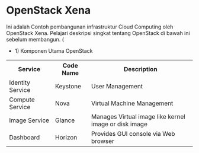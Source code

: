 # OpenStack Xena
Ini adalah Contoh pembangunan infrastruktur Cloud Computing oleh OpenStack Xena. Pelajari deskripsi singkat tentang OpenStack di bawah ini sebelum membangun. (

<ul>
 <li> 1) Komponen Utama OpenStack</li>
</ul>

 <table>
        <tr> 
          <th>Service</th> <th>Code Name</th> <th>Description</th>
        </tr> 
        <tr>
         <td>Identity Service</td>	
         <td>Keystone</td>	
         <td>User Management</td>
        </tr>
        <tr>
         <td>Compute Service</td>	
         <td>Nova</td>	
         <td>Virtual Machine Management</td>
        </tr>
        <tr>
         <td>Image Service</td>	
         <td>Glance</td>	
         <td>Manages Virtual image like kernel image or disk image</td>
        </tr>
        <tr>
         <td>Dashboard</td>	
         <td>Horizon</td>	
         <td>Provides GUI console via Web browser</td>
        </tr>
 
 </table>
